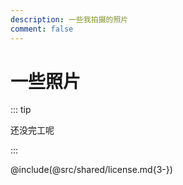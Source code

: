 ```yaml
---
description: 一些我拍摄的照片
comment: false
---
```


# 一些照片

::: tip

还没完工呢

:::

@include(@src/shared/license.md{3-})